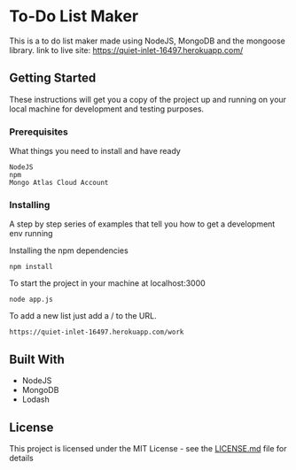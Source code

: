 # To-Do List Maker

This is a to do list maker made using NodeJS, MongoDB and the mongoose library. link to live site: https://quiet-inlet-16497.herokuapp.com/

## Getting Started

These instructions will get you a copy of the project up and running on your local machine for development and testing purposes. 


### Prerequisites

What things you need to install and have ready

```
NodeJS
npm
Mongo Atlas Cloud Account
```

### Installing

A step by step series of examples that tell you how to get a development env running

Installing the npm dependencies

```
npm install
```

To start the project in your machine at localhost:3000

```
node app.js
```

To add a new list just add a /<new-list-name> to the URL.

```
https://quiet-inlet-16497.herokuapp.com/work
```

## Built With

* NodeJS
* MongoDB
* Lodash


## License

This project is licensed under the MIT License - see the [LICENSE.md](LICENSE.md) file for details

